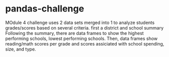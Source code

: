 # pandas-challenge
MOdule 4 challenge uses 2 data sets merged into 1 to analyze students grades/scores based on several criteria. 
first a district and school summary 
Following the summary,  there are data frames to show the highest performing schools, lowest performing schools. 
Then, data frames show reading/math scores per grade and scores assiciated with school spending, size, and type. 